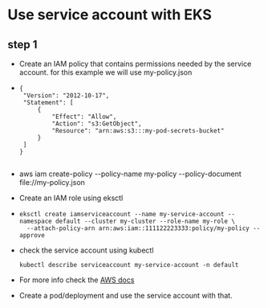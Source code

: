 # Use service account with EKS

## step 1

- Create an IAM policy that contains permissions needed by the service account. for this example we will use my-policy.json
-  ```
   {
    "Version": "2012-10-17",
    "Statement": [
        {
            "Effect": "Allow",
            "Action": "s3:GetObject",
            "Resource": "arn:aws:s3:::my-pod-secrets-bucket"
        }
    ]
   }
 
   ```

- aws iam create-policy --policy-name my-policy --policy-document file://my-policy.json
- Create an IAM role using eksctl
- ```
  eksctl create iamserviceaccount --name my-service-account --namespace default --cluster my-cluster --role-name my-role \
    --attach-policy-arn arn:aws:iam::111122223333:policy/my-policy --approve

  ```
- check the service account using kubectl
  
  `kubectl describe serviceaccount my-service-account -n default`

- For more info check the [AWS docs](https://cdocs.aws.amazon.com/eks/latest/userguide/associate-service-account-role.html)

- Create a pod/deployment and use the service account with that.
